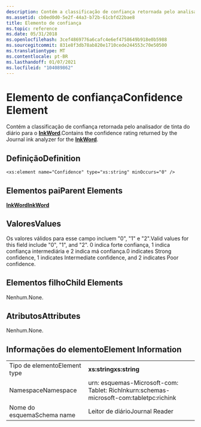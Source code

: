 ```yaml
---
description: Contém a classificação de confiança retornada pelo analisador de tinta do diário para o InkWord.
ms.assetid: cb0ed0d0-5e2f-44a3-b72b-61cbfd22bae8
title: Elemento de confiança
ms.topic: reference
ms.date: 05/31/2018
ms.openlocfilehash: 3cef4869776a6cafc4e6ef4758649b918e0b5988
ms.sourcegitcommit: 831e8f3db78ab820e1710cede244553c70e50500
ms.translationtype: MT
ms.contentlocale: pt-BR
ms.lasthandoff: 01/07/2021
ms.locfileid: "104089862"
---
```

# <a name="confidence-element"></a><span data-ttu-id="4f84e-103">Elemento de confiança</span><span class="sxs-lookup"><span data-stu-id="4f84e-103">Confidence Element</span></span>

<span data-ttu-id="4f84e-104">Contém a classificação de confiança retornada pelo analisador de tinta do diário para o [**InkWord**](inkword-element.md).</span><span class="sxs-lookup"><span data-stu-id="4f84e-104">Contains the confidence rating returned by the Journal ink analyzer for the [**InkWord**](inkword-element.md).</span></span>

## <a name="definition"></a><span data-ttu-id="4f84e-105">Definição</span><span class="sxs-lookup"><span data-stu-id="4f84e-105">Definition</span></span>

``` syntax
<xs:element name="Confidence" type="xs:string" minOccurs="0" />
```

## <a name="parent-elements"></a><span data-ttu-id="4f84e-106">Elementos pai</span><span class="sxs-lookup"><span data-stu-id="4f84e-106">Parent Elements</span></span>

[<span data-ttu-id="4f84e-107">**InkWord**</span><span class="sxs-lookup"><span data-stu-id="4f84e-107">**InkWord**</span></span>](inkword-element.md)

## <a name="values"></a><span data-ttu-id="4f84e-108">Valores</span><span class="sxs-lookup"><span data-stu-id="4f84e-108">Values</span></span>

<span data-ttu-id="4f84e-109">Os valores válidos para esse campo incluem "0", "1" e "2".</span><span class="sxs-lookup"><span data-stu-id="4f84e-109">Valid values for this field include "0", "1", and "2".</span></span> <span data-ttu-id="4f84e-110">0 indica forte confiança, 1 indica confiança intermediária e 2 indica má confiança.</span><span class="sxs-lookup"><span data-stu-id="4f84e-110">0 indicates Strong confidence, 1 indicates Intermediate confidence, and 2 indicates Poor confidence.</span></span>

## <a name="child-elements"></a><span data-ttu-id="4f84e-111">Elementos filho</span><span class="sxs-lookup"><span data-stu-id="4f84e-111">Child Elements</span></span>

<span data-ttu-id="4f84e-112">Nenhum.</span><span class="sxs-lookup"><span data-stu-id="4f84e-112">None.</span></span>

## <a name="attributes"></a><span data-ttu-id="4f84e-113">Atributos</span><span class="sxs-lookup"><span data-stu-id="4f84e-113">Attributes</span></span>

<span data-ttu-id="4f84e-114">Nenhum.</span><span class="sxs-lookup"><span data-stu-id="4f84e-114">None.</span></span>

## <a name="element-information"></a><span data-ttu-id="4f84e-115">Informações do elemento</span><span class="sxs-lookup"><span data-stu-id="4f84e-115">Element Information</span></span>



|              |                                            |
|--------------|--------------------------------------------|
| <span data-ttu-id="4f84e-116">Tipo de elemento</span><span class="sxs-lookup"><span data-stu-id="4f84e-116">Element type</span></span> | <span data-ttu-id="4f84e-117">**xs:string**</span><span class="sxs-lookup"><span data-stu-id="4f84e-117">**xs:string**</span></span>                              |
| <span data-ttu-id="4f84e-118">Namespace</span><span class="sxs-lookup"><span data-stu-id="4f84e-118">Namespace</span></span>    | <span data-ttu-id="4f84e-119">urn: esquemas-Microsoft-com: Tablet: RichInk</span><span class="sxs-lookup"><span data-stu-id="4f84e-119">urn:schemas-microsoft-com:tabletpc:richink</span></span> |
| <span data-ttu-id="4f84e-120">Nome do esquema</span><span class="sxs-lookup"><span data-stu-id="4f84e-120">Schema name</span></span>  | <span data-ttu-id="4f84e-121">Leitor de diário</span><span class="sxs-lookup"><span data-stu-id="4f84e-121">Journal Reader</span></span>                             |



 

 

 



